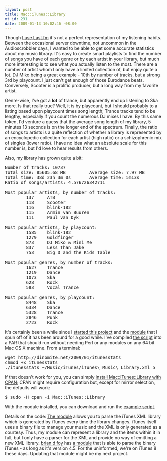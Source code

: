 ```yaml
--- 
layout: post
title: Mac::iTunes::Library
mt_id: 231
date: 2009-01-13 10:02:46 -08:00
---
```

Though [I use Last.fm](http://last.fm/user/dinomite) it's not a perfect representation of my listening habits.  Between the occasional server downtime, not uncommon in the Audioscrobbler days, I wanted to be able to get some accurate statistics about my music library.  It's easy to create smart playlists to find the number of songs you have of each genre or by each artist in your library, but much more interesting is to see what you actually listen to the most.  There are a number of artist whom I only have a limited collection of, but enjoy quite a lot.  DJ Miko being a great example - 10th by number of tracks, but a strong 3rd by playcount.  I just can't get enough of those Eurodance beats.  Conversely, Scooter is a prolific producer, but a long way from my favorite artist.

Genre-wise, I've got a <strong>lot</strong> of trance, but apparently end up listening to Ska more.  Is that really true?  Well, it is by playcount, but I should probably to a listing based upon playcount times song length; Trance tracks tend to be lengthy, especially if you count the numerous DJ mixes I have.  By this same token, I'd venture a guess that the average song length of my library, 5 minutes 13 seconds is on the longer end of the spectrum.  Finally, the ratio of songs to artists is a quite reflection of whether a library is represented by an encyclopedic collection for each artist (high ratio) or a schizophrenic mix of singles (lower ratio).  I have no idea what an absolute scale for this number is, but I'd love to hear results from others.

Also, my library has grown quite a bit:
<pre class="brush: bash; light: true">
Number of tracks: 10737
Total size: 85605.68 MB         Average size: 7.97 MB
Total time: 38d 23h 3m 0s       Average time: 5m13s
Ratio of songs/artists: 4.576726342711

Most popular artists, by number of tracks:
        137     ATB
        118     Scooter
        116     blink-182
        115     Armin van Buuren
        111     Paul van Dyk

Most popular artists, by playcount:
        1585    blink-182
        1279    Goldfinger
        873     DJ Miko & Mini Me
        837     Less Than Jake
        753     Big D and the Kids Table

Most popular genres, by number of tracks:
        1627    Trance
        1219    Dance
        1073    Ska
        628     Rock
        583     Vocal Trance

Most popular genres, by playcount:
        8448    Ska
        6334    Dance
        5328    Trance
        2846    Punk
        2723    Rock
</pre>

It's certainly been a while since I [started this project](http://dinomite.net/2006/itunes-library-statistics/) and the [module](http://search.cpan.org/~dinomite/Mac-iTunes-Library/lib/Mac/iTunes/Library.pm) that I spun off of it has been around for a good while.  I've compiled [the script](http://dinomite.net/wp-content/uploads/2009/01/itunesstats) into a PAR that should run without needing Perl or any modules on any 64 bit Mac OS X machine.  From a terminal:

<pre class="brush: bash; gutter: false">
wget http://dinomite.net/2009/01/itunesstats
chmod +x itunesstats
./itunesstats ~/Music/iTunes/iTunes\ Music\ Library.xml 5
</pre>

If that doesn't work for you, you can simply [install Mac::iTunes::Library with CPAN](http://sial.org/howto/perl/life-with-cpan/macosx/); CPAN might require configuration but, except for mirror selection, the defaults will work:

<pre class="brush: bash; light: true">
$ sudo -H cpan -i Mac::iTunes::Library
</pre>

With the module installed, you can download and run the [example script](http://cpansearch.perl.org/src/DINOMITE/Mac-iTunes-Library-0.62/examples/iTunesStats.pl).

Details on the code: [The module](http://search.cpan.org/~dinomite/Mac-iTunes-Library/) allows you to parse the iTunes XML library which is generated by iTunes every time the library changes.  iTunes itself uses a binary file to manage your music and the XML is only generated as a courtesy.  Thus, my module can represent a library and the items within it in full, but I only have a parser for the XML and provide no way of emitting a new XML library.  [brian d foy](http://www252.pair.com/comdog/) has [a module](http://search.cpan.org/~bdfoy/Mac-iTunes/) that is able to parse the binary iTunes - as long as it's version 4.5.  For the uninformed, we're on iTunes 8 these days.  Updating that module might be my next project.
